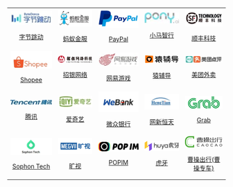 <table align="center">
</tr><tr>
  <td align="center">
    <a href="infos/字节跳动-社招.md">
      <img src="assets/logo-字节跳动.jpg" width="140px">
      <p>字节跳动</p>
    </a>
  </td>
  <td align="center">
    <a href="infos/蚂蚁金服.md">
      <img src="assets/logo-蚂蚁金服.jpg" width="140px">
      <p>蚂蚁金服</p>
    </a>
  </td>
  </td>
    <td align="center">
    <a href="infos/PayPal.md">
     <img src="assets/paypal-logo.jpg" width="140px">
     <p>PayPal</p>
    </a>
  </td>
  <td align="center">
    <a href="infos/小马智行.md">
      <img src="assets/logo-小马智行.jpg" width="140px">
      <p>小马智行</p>
    </a>
  </td>
  <td align="center">
    <a href="infos/顺丰科技.md">
      <img src="assets/logo-顺丰科技.jpg" width="140px">
      <p>顺丰科技</p>
    </a>
  </td>
</tr><tr>
  <td align="center">
    <a href="infos/Shopee.md">
      <img src="assets/logo-Shopee.jpg" width="140px">
      <p>Shopee</p>
    </a>
  </td>
  <td align="center">
    <a href="infos/招银网络.md">
      <img src="assets/logo-招银网络.jpg" width="140px">
      <p>招银网络</p>
    </a>
  </td>
  <td align="center">
    <a href="infos/网易游戏.md">
      <img src="assets/logo-网易游戏.jpg" width="140px">
      <p>网易游戏</p>
    </a>
  </td>
  <td align="center">
    <a href="infos/猿辅导.md">
      <img src="assets/logo-猿辅导.jpg" width="140px">
      <p>猿辅导
</p>
    </a>
  </td>
  <td align="center">
    <a href="infos/美团外卖.md">
      <img src="assets/logo-美团外卖.jpg" width="140px">
      <p>美团外卖
</p>
    </a>
  </td>
</tr><tr>
  <td align="center">
    <a href="infos/腾讯.md">
      <img src="assets/logo-腾讯.jpg" width="140px">
      <p>腾讯
</p>
    </a>
  </td>
  <td align="center">
    <a href="infos/爱奇艺.md">
      <img src="assets/logo-爱奇艺.jpg" width="140px">
      <p>爱奇艺
</p>
    </a>
  </td>
  <td align="center">
    <a href="infos/微众银行.md">
      <img src="assets/logo-微众银行.jpg" width="140px">
      <p>微众银行
</p>
    </a>
  </td>
  <td align="center">
    <a href="infos/网新恒天.md">
      <img src="assets/logo-网新恒天.jpg" width="140px">
      <p>网新恒天
</p>
    </a>
  </td>
  <td align="center">
    <a href="infos/Grab.md">
      <img src="assets/logo-Grab.jpg" width="140px">
      <p>Grab
</p>
    </a>
  </td>
</tr><tr>
  <td align="center">
    <a href="infos/Sophon Tech.md">
      <img src="assets/logo-Sophon Tech.jpg" width="140px">
      <p>Sophon Tech</p>
    </a>
  </td>
    <td align="center">
    <a href="infos/旷视.md">
      <img src="assets/logo-旷视.jpeg" width="140px">
      <p>旷视</p>
    </a>
  </td>
  <td align="center">
    <a href="infos/POPIM.md">
      <img src="assets/logo-POPIM.jpg" width="140px">
      <p>POPIM</p>
    </a>
  </td>
    <td align="center">
    <a href="infos/虎牙.md">
      <img src="assets/logo-虎牙.png" width="140px">
      <p>虎牙</p>
    </a>
  </td>
  </td>
    <td align="center">
    <a href="infos/曹操出行.md">
      <img src="assets/logo-曹操出行.png" width="140px">
      <p>曹操出行(曹操专车)</p>
    </a>
  </td>
  </tr><tr>
</table>
